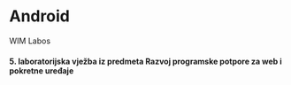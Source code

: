 # Android
WIM Labos
#### 5. laboratorijska vježba iz predmeta Razvoj programske potpore za web i pokretne uređaje

